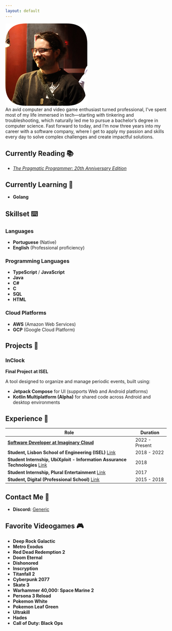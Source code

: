 ```yaml
---
layout: default
---
```

![Myself](/assets/me.png)  
An avid computer and video game enthusiast turned professional, I’ve spent most of my life immersed in tech—starting with tinkering and troubleshooting, which naturally led me to pursue a bachelor’s degree in computer science. Fast forward to today, and I’m now three years into my career with a software company, where I get to apply my passion and skills every day to solve complex challenges and create impactful solutions.  


## Currently Reading 📚
- [*The Pragmatic Programmer: 20th Anniversary Edition*](https://pragprog.com/titles/tpp20/the-pragmatic-programmer-20th-anniversary-edition/)

## Currently Learning 🧠
- **Golang**

## Skillset ⌨️

### Languages
- **Portuguese** (Native)
- **English** (Professional proficiency)

### Programming Languages
- **TypeScript** / **JavaScript**
- **Java**
- **C#**
- **C**
- **SQL**
- **HTML**

### Cloud Platforms
- **AWS** (Amazon Web Services)
- **GCP** (Google Cloud Platform)

## Projects 💽

### InClock
**Final Project at ISEL**

A tool designed to organize and manage periodic events, built using:
  - **Jetpack Compose** for UI (supports Web and Android platforms)
  - **Kotlin Multiplatform (Alpha)** for shared code across Android and desktop environments

## Experience 💼

| Role                                                                                              | Duration    |
|---------------------------------------------------------------------------------------------------|-------------|
| [**Software Developer at Imaginary Cloud**](https://www.imaginarycloud.com/)                     | 2022 - Present |
| **Student, Lisbon School of Engineering (ISEL)** [Link](https://www.isel.pt/)                    | 2018 - 2022 |
| **Student Internship, UbiXploit - Information Assurance Technologies** [Link](https://www.ubixploit.pt/) | 2018 |
| **Student Internship, Plural Entertainment** [Link](https://pluralentertainment.com/en/)         | 2017 |
| **Student, Digital (Professional School)** [Link](https://escoladigital.com/)                    | 2015 - 2018 |

## Contact Me 🔗

- **Discord:** [Generic](https://discord.com/users/187105028513857536)

## Favorite Videogames 🎮

- **Deep Rock Galactic**
- **Metro Exodus**
- **Red Dead Redemption 2**
- **Doom Eternal**
- **Dishonored**
- **Inscryption**
- **Titanfall 2**
- **Cyberpunk 2077**
- **Skate 3**
- **Warhammer 40,000: Space Marine 2**
- **Persona 3 Reload**
- **Pokemon White**
- **Pokemon Leaf Green**
- **Ultrakill**
- **Hades**
- **Call of Duty: Black Ops**
  

  